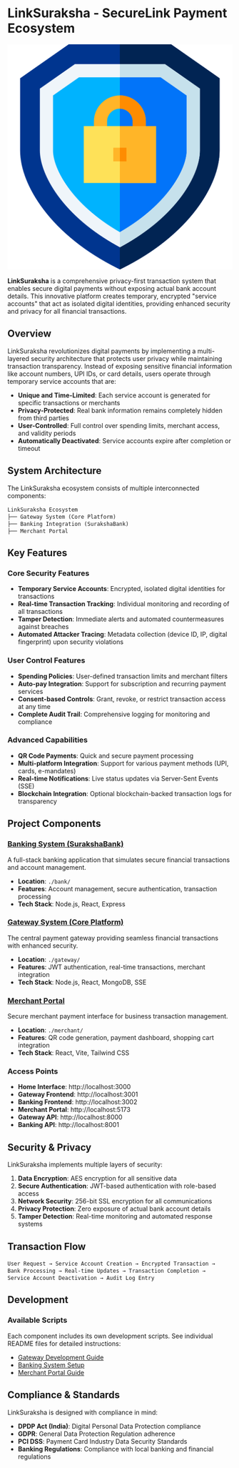 # LinkSuraksha - SecureLink Payment Ecosystem

<div align="center">
  <img src="home/public/logo.png"/>
</div>

**LinkSuraksha** is a comprehensive privacy-first transaction system that enables secure digital payments without exposing actual bank account details. This innovative platform creates temporary, encrypted "service accounts" that act as isolated digital identities, providing enhanced security and privacy for all financial transactions.

## Overview

LinkSuraksha revolutionizes digital payments by implementing a multi-layered security architecture that protects user privacy while maintaining transaction transparency. Instead of exposing sensitive financial information like account numbers, UPI IDs, or card details, users operate through temporary service accounts that are:

- **Unique and Time-Limited**: Each service account is generated for specific transactions or merchants
- **Privacy-Protected**: Real bank information remains completely hidden from third parties
- **User-Controlled**: Full control over spending limits, merchant access, and validity periods
- **Automatically Deactivated**: Service accounts expire after completion or timeout

## System Architecture

The LinkSuraksha ecosystem consists of multiple interconnected components:

```
LinkSuraksha Ecosystem
├── Gateway System (Core Platform)
├── Banking Integration (SurakshaBank)
├── Merchant Portal
```

## Key Features

### Core Security Features

- **Temporary Service Accounts**: Encrypted, isolated digital identities for transactions
- **Real-time Transaction Tracking**: Individual monitoring and recording of all transactions
- **Tamper Detection**: Immediate alerts and automated countermeasures against breaches
- **Automated Attacker Tracing**: Metadata collection (device ID, IP, digital fingerprint) upon security violations

### User Control Features

- **Spending Policies**: User-defined transaction limits and merchant filters
- **Auto-pay Integration**: Support for subscription and recurring payment services
- **Consent-based Controls**: Grant, revoke, or restrict transaction access at any time
- **Complete Audit Trail**: Comprehensive logging for monitoring and compliance

### Advanced Capabilities

- **QR Code Payments**: Quick and secure payment processing
- **Multi-platform Integration**: Support for various payment methods (UPI, cards, e-mandates)
- **Real-time Notifications**: Live status updates via Server-Sent Events (SSE)
- **Blockchain Integration**: Optional blockchain-backed transaction logs for transparency

## Project Components

### [Banking System (SurakshaBank)](./bank/README.md)

A full-stack banking application that simulates secure financial transactions and account management.

- **Location**: `./bank/`
- **Features**: Account management, secure authentication, transaction processing
- **Tech Stack**: Node.js, React, Express

### [Gateway System (Core Platform)](./gateway/README.md)

The central payment gateway providing seamless financial transactions with enhanced security.

- **Location**: `./gateway/`
- **Features**: JWT authentication, real-time transactions, merchant integration
- **Tech Stack**: Node.js, React, MongoDB, SSE

### [Merchant Portal](./merchant/README.md)

Secure merchant payment interface for business transaction management.

- **Location**: `./merchant/`
- **Features**: QR code generation, payment dashboard, shopping cart integration
- **Tech Stack**: React, Vite, Tailwind CSS

### Access Points

- **Home Interface**: http://localhost:3000
- **Gateway Frontend**: http://localhost:3001
- **Banking Frontend**: http://localhost:3002
- **Merchant Portal**: http://localhost:5173
- **Gateway API**: http://localhost:8000
- **Banking API**: http://localhost:8001

## Security & Privacy

LinkSuraksha implements multiple layers of security:

1. **Data Encryption**: AES encryption for all sensitive data
2. **Secure Authentication**: JWT-based authentication with role-based access
3. **Network Security**: 256-bit SSL encryption for all communications
4. **Privacy Protection**: Zero exposure of actual bank account details
5. **Tamper Detection**: Real-time monitoring and automated response systems

## Transaction Flow

```
User Request → Service Account Creation → Encrypted Transaction →
Bank Processing → Real-time Updates → Transaction Completion →
Service Account Deactivation → Audit Log Entry
```

## Development

### Available Scripts

Each component includes its own development scripts. See individual README files for detailed instructions:

- [Gateway Development Guide](./gateway/README.md#development)
- [Banking System Setup](./bank/README.md#installation)
- [Merchant Portal Guide](./merchant/README.md#installation)

## Compliance & Standards

LinkSuraksha is designed with compliance in mind:

- **DPDP Act (India)**: Digital Personal Data Protection compliance
- **GDPR**: General Data Protection Regulation adherence
- **PCI DSS**: Payment Card Industry Data Security Standards
- **Banking Regulations**: Compliance with local banking and financial regulations
